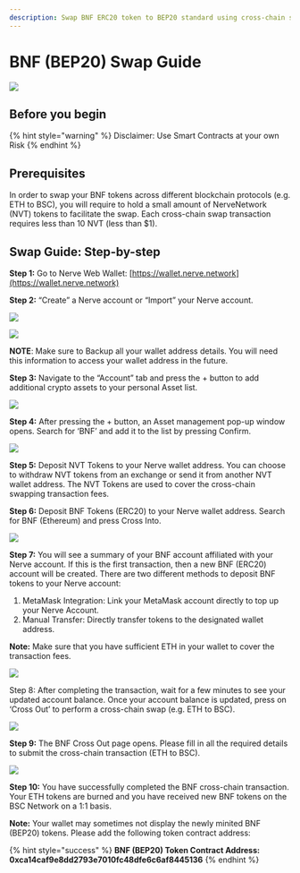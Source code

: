 ```yaml
---
description: Swap BNF ERC20 token to BEP20 standard using cross-chain swap.
---
```


# BNF \(BEP20\) Swap Guide

![](../../.gitbook/assets/image%20%2851%29.png)

## Before you begin

{% hint style="warning" %}
Disclaimer: Use Smart Contracts at your own Risk
{% endhint %}

## Prerequisites

In order to swap your BNF tokens across different blockchain protocols \(e.g. ETH to BSC\), you will require to hold a small amount of NerveNetwork \(NVT\) tokens to facilitate the swap. Each cross-chain swap transaction requires less than 10 NVT \(less than $1\).

## Swap Guide: Step-by-step

**Step 1:** Go to Nerve Web Wallet: [https://wallet.nerve.network](https://wallet.nerve.network)

**Step 2:** “Create” a Nerve account or “Import” your Nerve account.

![](../../.gitbook/assets/image%20%2845%29.png)

![](../../.gitbook/assets/image%20%2843%29.png)

**NOTE**: Make sure to Backup all your wallet address details. You will need this information to access your wallet address in the future.

**Step 3:** Navigate to the “Account” tab and press the + button to add additional crypto assets to your personal Asset list.

![](../../.gitbook/assets/image%20%2844%29.png)

**Step 4:** After pressing the + button, an Asset management pop-up window opens. Search for ‘BNF’ and add it to the list by pressing Confirm.

![](../../.gitbook/assets/image%20%2847%29.png)

**Step 5:** Deposit NVT Tokens to your Nerve wallet address. You can choose to withdraw NVT tokens from an exchange or send it from another NVT wallet address. The NVT Tokens are used to cover the cross-chain swapping transaction fees.

**Step 6:** Deposit BNF Tokens \(ERC20\) to your Nerve wallet address. Search for BNF \(Ethereum\) and press Cross Into.

![](../../.gitbook/assets/image%20%2849%29.png)

**Step 7:** You will see a summary of your BNF account affiliated with your Nerve account. If this is the first transaction, then a new BNF \(ERC20\) account will be created. There are two different methods to deposit BNF tokens to your Nerve account:

1. MetaMask Integration: Link your MetaMask account directly to top up your Nerve Account.
2. Manual Transfer: Directly transfer tokens to the designated wallet address. 

**Note:** Make sure that you have sufficient ETH in your wallet to cover the transaction fees.

![](../../.gitbook/assets/image%20%2848%29.png)

Step 8: After completing the transaction, wait for a few minutes to see your updated account balance. Once your account balance is updated, press on ‘Cross Out’ to perform a cross-chain swap \(e.g. ETH to BSC\).

![](../../.gitbook/assets/image%20%2850%29.png)

**Step 9:** The BNF Cross Out page opens. Please fill in all the required details to submit the cross-chain transaction \(ETH to BSC\).

![](../../.gitbook/assets/image%20%2846%29.png)

**Step 10:** You have successfully completed the BNF cross-chain transaction. Your ETH tokens are burned and you have received new BNF tokens on the BSC Network on a 1:1 basis. 

**Note:** Your wallet may sometimes not display the newly minited BNF \(BEP20\) tokens. Please add the following token contract address:

{% hint style="success" %}
**BNF \(BEP20\) Token Contract Address: 0xca14caf9e8dd2793e7010fc48dfe6c6af8445136**
{% endhint %}

